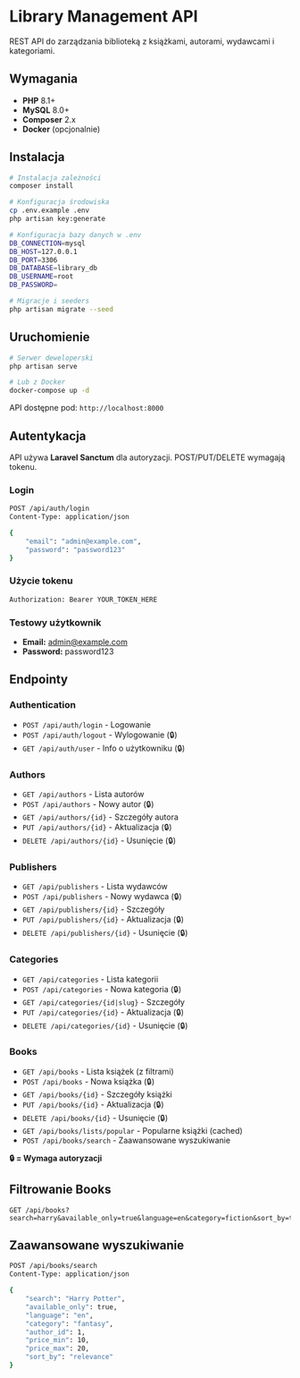 # Library Management API

REST API do zarządzania biblioteką z książkami, autorami, wydawcami i kategoriami. 

## Wymagania

- **PHP** 8.1+
- **MySQL** 8.0+
- **Composer** 2.x
- **Docker** (opcjonalnie)

## Instalacja

```bash
# Instalacja zależności
composer install

# Konfiguracja środowiska
cp .env.example .env
php artisan key:generate

# Konfiguracja bazy danych w .env
DB_CONNECTION=mysql
DB_HOST=127.0.0.1
DB_PORT=3306
DB_DATABASE=library_db
DB_USERNAME=root
DB_PASSWORD=

# Migracje i seeders
php artisan migrate --seed
```

## Uruchomienie

```bash
# Serwer deweloperski
php artisan serve

# Lub z Docker
docker-compose up -d
```

API dostępne pod: `http://localhost:8000`

## Autentykacja

API używa **Laravel Sanctum** dla autoryzacji. POST/PUT/DELETE wymagają tokenu.

### Login
```bash
POST /api/auth/login
Content-Type: application/json

{
    "email": "admin@example.com",
    "password": "password123"
}
```

### Użycie tokenu
```bash
Authorization: Bearer YOUR_TOKEN_HERE
```

### Testowy użytkownik
- **Email:** admin@example.com
- **Password:** password123

## Endpointy

### Authentication
- `POST /api/auth/login` - Logowanie
- `POST /api/auth/logout` - Wylogowanie (🔒)
- `GET /api/auth/user` - Info o użytkowniku (🔒)

### Authors
- `GET /api/authors` - Lista autorów
- `POST /api/authors` - Nowy autor (🔒)
- `GET /api/authors/{id}` - Szczegóły autora
- `PUT /api/authors/{id}` - Aktualizacja (🔒)
- `DELETE /api/authors/{id}` - Usunięcie (🔒)

### Publishers
- `GET /api/publishers` - Lista wydawców
- `POST /api/publishers` - Nowy wydawca (🔒)
- `GET /api/publishers/{id}` - Szczegóły
- `PUT /api/publishers/{id}` - Aktualizacja (🔒)
- `DELETE /api/publishers/{id}` - Usunięcie (🔒)

### Categories
- `GET /api/categories` - Lista kategorii
- `POST /api/categories` - Nowa kategoria (🔒)
- `GET /api/categories/{id|slug}` - Szczegóły
- `PUT /api/categories/{id}` - Aktualizacja (🔒)
- `DELETE /api/categories/{id}` - Usunięcie (🔒)

### Books
- `GET /api/books` - Lista książek (z filtrami)
- `POST /api/books` - Nowa książka (🔒)
- `GET /api/books/{id}` - Szczegóły książki
- `PUT /api/books/{id}` - Aktualizacja (🔒)
- `DELETE /api/books/{id}` - Usunięcie (🔒)
- `GET /api/books/lists/popular` - Popularne książki (cached)
- `POST /api/books/search` - Zaawansowane wyszukiwanie

**🔒 = Wymaga autoryzacji**

## Filtrowanie Books

```
GET /api/books?search=harry&available_only=true&language=en&category=fiction&sort_by=title&per_page=10
```

## Zaawansowane wyszukiwanie

```bash
POST /api/books/search
Content-Type: application/json

{
    "search": "Harry Potter",
    "available_only": true,
    "language": "en",
    "category": "fantasy",
    "author_id": 1,
    "price_min": 10,
    "price_max": 20,
    "sort_by": "relevance"
}
```

